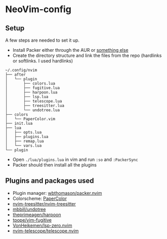 # NeoVim-config

## Setup

A few steps are needed to set it up.

- Install Packer either through the AUR or [something else](https://github.com/wbthomason/packer.nvim) 
- Create the directory structure and link the files from the repo (hardlinks or softlinks. I used hardlinks)
```
~/.config/nvim
├── after
│   └── plugin
│       ├── colors.lua
│       ├── fugitive.lua
│       ├── harpoon.lua
│       ├── lsp.lua
│       ├── telescope.lua
│       ├── treesitter.lua
│       └── undotree.lua
├── colors
│   └── PaperColor.vim
├── init.lua
├── lua
│   ├── opts.lua
│   ├── plugins.lua
│   ├── remap.lua
│   └── vars.lua
└── plugin
```

- Open `./lua/plugins.lua` in vim and run `:so` and `:PackerSync` 
- Packer should then install all the plugins

## Plugins and packages used
- Plugin manager: [wbthomason/packer.nvim](https://github.com/wbthomason/packer.nvim)  
- Colorscheme:    [PaperColor](https://github.com/NLKNguyen/papercolor-theme) 
- [nvim-treesitter/nvim-treesitter](https://github.com/nvim-treesitter/nvim-treesitter) 
- [mbbill/undotree](https://github.com/nvim-treesitter/nvim-treesitter) 
- [theprimeagen/harpoon](https://github.com/theprimeagen/harpoon) 
- [tpope/vim-fugitive](https://github.com/tpope/vim-fugitive) 
- [VonHeikemen/lsp-zero.nvim](https://github.com/VonHeikemen/lsp-zero.nvim) 
- [nvim-telescope/telescope.nvim](https://github.com/nvim-telescope/telescope.nvim) 
